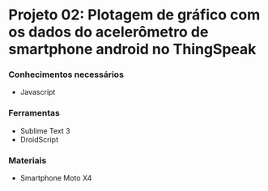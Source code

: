 # Projeto 02: Plotagem de gráfico com os dados do acelerômetro de smartphone android no ThingSpeak

### Conhecimentos necessários

- Javascript

### Ferramentas 

- Sublime Text 3
- DroidScript 

### Materiais 
- Smartphone Moto X4
